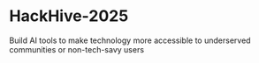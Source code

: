 # HackHive-2025
Build AI tools to make technology more accessible to underserved communities or non-tech-savy users
